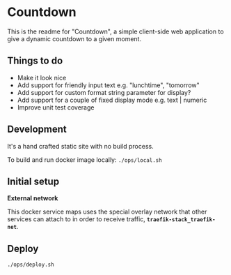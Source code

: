 Countdown
=========

This is the readme for "Countdown", a simple client-side
web application to give a dynamic countdown to a given
moment.

Things to do
------------

- Make it look nice
- Add support for friendly input text e.g. "lunchtime", "tomorrow"
- Add support for custom format string parameter for display?
- Add support for a couple of fixed display mode e.g. text | numeric
- Improve unit test coverage

Development
-----------

It's a hand crafted static site with no build process.

To build and run docker image locally: `./ops/local.sh`

Initial setup
-------------

**External network**

This docker service maps uses the special overlay network that other services can attach to in order to receive traffic, **`traefik-stack_traefik-net`**.

Deploy
-------

```sh
./ops/deploy.sh
```
